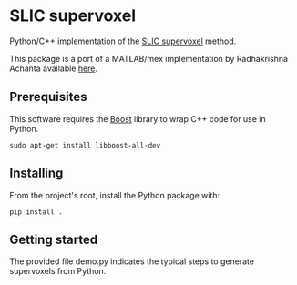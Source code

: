 # SLIC supervoxel
Python/C++ implementation of the [SLIC supervoxel](http://ivrl.epfl.ch/research/superpixels) method.

This package is a port of a MATLAB/mex implementation by Radhakrishna Achanta available [here](http://ivrl.epfl.ch/files/content/sites/ivrg/files/supplementary_material/RK_SLICsuperpixels/SLIC_mex.zip).

## Prerequisites

This software requires the
[Boost](http://www.boost.org/) library to wrap C++ code for use in Python.

```
sudo apt-get install libboost-all-dev
```

## Installing

From the project's root, install the Python package with:
```
pip install .
```

## Getting started

The provided file demo.py indicates the typical steps to generate supervoxels from Python.
